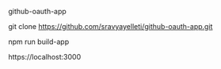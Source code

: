 github-oauth-app

git clone https://github.com/sravyayelleti/github-oauth-app.git

npm run build-app

https://localhost:3000
